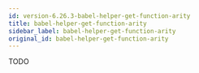 ```yaml
---
id: version-6.26.3-babel-helper-get-function-arity
title: babel-helper-get-function-arity
sidebar_label: babel-helper-get-function-arity
original_id: babel-helper-get-function-arity
---
```


TODO

